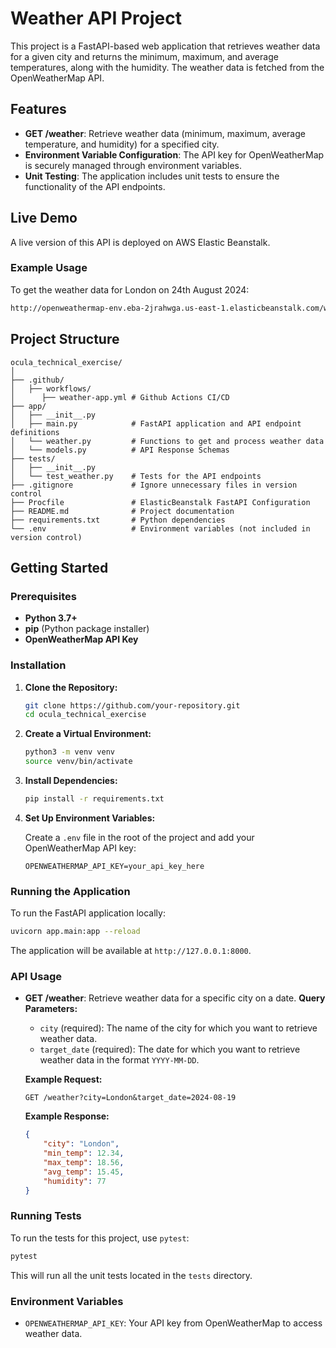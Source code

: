 
# Weather API Project

This project is a FastAPI-based web application that retrieves weather data for a given city and returns the minimum, maximum, and average temperatures, along with the humidity. The weather data is fetched from the OpenWeatherMap API.

## Features

- **GET /weather**: Retrieve weather data (minimum, maximum, average temperature, and humidity) for a specified city.
- **Environment Variable Configuration**: The API key for OpenWeatherMap is securely managed through environment variables.
- **Unit Testing**: The application includes unit tests to ensure the functionality of the API endpoints.

## Live Demo
A live version of this API is deployed on AWS Elastic Beanstalk.
### Example Usage
To get the weather data for London on 24th August 2024:
```bash
http://openweathermap-env.eba-2jrahwga.us-east-1.elasticbeanstalk.com/weather?city=London&target_date=2024-08-24
```

## Project Structure

```
ocula_technical_exercise/
│
├── .github/
│   ├── workflows/
│      ├── weather-app.yml # Github Actions CI/CD
├── app/
│   ├── __init__.py
│   ├── main.py            # FastAPI application and API endpoint definitions
│   └── weather.py         # Functions to get and process weather data
│   └── models.py          # API Response Schemas
├── tests/
│   ├── __init__.py
│   └── test_weather.py    # Tests for the API endpoints
├── .gitignore             # Ignore unnecessary files in version control
├── Procfile               # ElasticBeanstalk FastAPI Configuration
├── README.md              # Project documentation
├── requirements.txt       # Python dependencies
└── .env                   # Environment variables (not included in version control)
```

## Getting Started

### Prerequisites

- **Python 3.7+**
- **pip** (Python package installer)
- **OpenWeatherMap API Key**

### Installation

1. **Clone the Repository:**

   ```bash
   git clone https://github.com/your-repository.git
   cd ocula_technical_exercise
   ```

2. **Create a Virtual Environment:**

   ```bash
   python3 -m venv venv
   source venv/bin/activate
   ```

3. **Install Dependencies:**

   ```bash
   pip install -r requirements.txt
   ```

4. **Set Up Environment Variables:**

   Create a `.env` file in the root of the project and add your OpenWeatherMap API key:

   ```plaintext
   OPENWEATHERMAP_API_KEY=your_api_key_here
   ```

### Running the Application

To run the FastAPI application locally:

```bash
uvicorn app.main:app --reload
```

The application will be available at `http://127.0.0.1:8000`.

### API Usage

- **GET /weather**: Retrieve weather data for a specific city on a date.
  **Query Parameters:**
  - `city` (required): The name of the city for which you want to retrieve weather data.
  - `target_date` (required): The date for which you want to retrieve weather data in the format `YYYY-MM-DD`.


  **Example Request:**

  ```
  GET /weather?city=London&target_date=2024-08-19
  ```

  **Example Response:**

  ```json
  {
      "city": "London",
      "min_temp": 12.34,
      "max_temp": 18.56,
      "avg_temp": 15.45,
      "humidity": 77
  }
  ```

### Running Tests

To run the tests for this project, use `pytest`:

```bash
pytest
```

This will run all the unit tests located in the `tests` directory.

### Environment Variables

- `OPENWEATHERMAP_API_KEY`: Your API key from OpenWeatherMap to access weather data.
